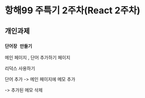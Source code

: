 # 항해99 주특기 2주차(React 2주차)

## 개인과제
### `단어장 만들기`

메인 페이지 , 단어 추가하기 페이지

리덕스 사용하기

단어 추가 -> 메인 페이지에 메모 추가

-> 추가된 메모 삭제